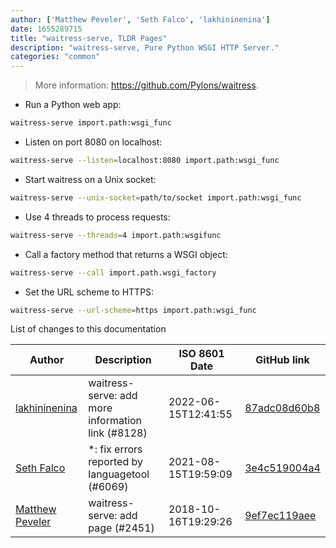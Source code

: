 ```yaml
---
author: ['Matthew Peveler', 'Seth Falco', 'lakhininenina']
date: 1655289715
title: "waitress-serve, TLDR Pages"
description: "waitress-serve, Pure Python WSGI HTTP Server."
categories: "common"
---
```

> More information: <https://github.com/Pylons/waitress>.

- Run a Python web app:

```bash
waitress-serve import.path:wsgi_func
```

- Listen on port 8080 on localhost:

```bash
waitress-serve --listen=localhost:8080 import.path:wsgi_func
```

- Start waitress on a Unix socket:

```bash
waitress-serve --unix-socket=path/to/socket import.path:wsgi_func
```

- Use 4 threads to process requests:

```bash
waitress-serve --threads=4 import.path:wsgifunc
```

- Call a factory method that returns a WSGI object:

```bash
waitress-serve --call import.path.wsgi_factory
```

- Set the URL scheme to HTTPS:

```bash
waitress-serve --url-scheme=https import.path:wsgi_func
```
List of changes to this documentation


Author | Description | ISO 8601 Date | GitHub link
------|-----|-----|-----
[lakhininenina](mailto:99631909+lakhininenina@users.noreply.github.com) | waitress-serve: add more information link (#8128) | 2022-06-15T12:41:55 | [87adc08d60b8](https://github.com/tldr-pages/tldr/commit/87adc08d60b88e1275bb91d96bb3c2315d65b0fe)
[Seth Falco](mailto:seth@falco.fun) | *: fix errors reported by languagetool (#6069) | 2021-08-15T19:59:09 | [3e4c519004a4](https://github.com/tldr-pages/tldr/commit/3e4c519004a471c861cdc609fd7239ee3355671c)
[Matthew Peveler](mailto:matt.peveler@gmail.com) | waitress-serve: add page (#2451) | 2018-10-16T19:29:26 | [9ef7ec119aee](https://github.com/tldr-pages/tldr/commit/9ef7ec119aee1df3445a25a7bfa1f25c72d69b4b)

